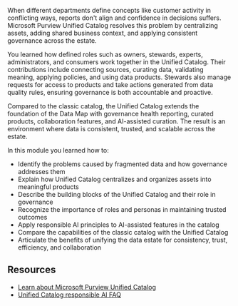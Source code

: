 When different departments define concepts like customer activity in conflicting ways, reports don't align and confidence in decisions suffers. Microsoft Purview Unified Catalog resolves this problem by centralizing assets, adding shared business context, and applying consistent governance across the estate.

You learned how defined roles such as owners, stewards, experts, administrators, and consumers work together in the Unified Catalog. Their contributions include connecting sources, curating data, validating meaning, applying policies, and using data products. Stewards also manage requests for access to products and take actions generated from data quality rules, ensuring governance is both accountable and proactive.

Compared to the classic catalog, the Unified Catalog extends the foundation of the Data Map with governance health reporting, curated products, collaboration features, and AI-assisted curation. The result is an environment where data is consistent, trusted, and scalable across the estate.

In this module you learned how to:

- Identify the problems caused by fragmented data and how governance addresses them
- Explain how Unified Catalog centralizes and organizes assets into meaningful products
- Describe the building blocks of the Unified Catalog and their role in governance
- Recognize the importance of roles and personas in maintaining trusted outcomes
- Apply responsible AI principles to AI-assisted features in the catalog
- Compare the capabilities of the classic catalog with the Unified Catalog
- Articulate the benefits of unifying the data estate for consistency, trust, efficiency, and collaboration

## Resources

- [Learn about Microsoft Purview Unified Catalog](/purview/unified-catalog?azure-portal=true)
- [Unified Catalog responsible AI FAQ](/purview/unified-catalog-responsible-ai-faq?azure-portal=true)
